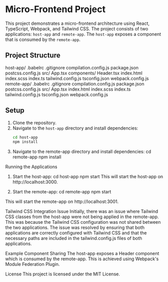 # Micro-Frontend Project

This project demonstrates a micro-frontend architecture using React, TypeScript, Webpack, and Tailwind CSS. The project consists of two applications: `host-app` and `remote-app`. The `host-app` exposes a component that is consumed by the `remote-app`.

## Project Structure
host-app/ .babelrc .gitignore compilation.config.js package.json postcss.config.js src/ App.tsx components/ Header.tsx index.html index.scss index.ts tailwind.config.js tsconfig.json webpack.config.js remote-app/ .babelrc .gitignore compilation.config.js package.json postcss.config.js src/ App.tsx index.html index.scss index.ts tailwind.config.js tsconfig.json webpack.config.js


## Setup

1. Clone the repository.
2. Navigate to the `host-app` directory and install dependencies:
   ```sh
   cd host-app
   npm install
3. Navigate to the remote-app directory and install dependencies:
   cd remote-app
   npm install

Running the Applications

1. Start the host-app:
    cd host-app
    npm start
This will start the host-app on http://localhost:3000.

2. Start the remote-app:
    cd remote-app
    npm start

This will start the remote-app on http://localhost:3001.


Tailwind CSS Integration Issue
Initially, there was an issue where Tailwind CSS classes from the host-app were not being applied in the remote-app. This was because the Tailwind CSS configuration was not shared between the two applications. The issue was resolved by ensuring that both applications are correctly configured with Tailwind CSS and that the necessary paths are included in the tailwind.config.js files of both applications.

Example Component Sharing
The host-app exposes a Header component which is consumed by the remote-app. This is achieved using Webpack's Module Federation Plugin.

License
This project is licensed under the MIT License.